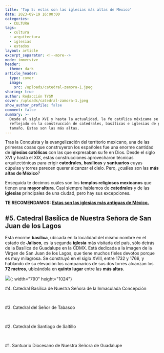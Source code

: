 ```yaml
---
title: 'Top 5: estas son las iglesias más altas de México'
date: 2023-09-19 16:00:00
categories:
  - CULTURA
tags:
  - cultura
  - arquitectura
  - iglesias
  - estados
layout: article
excerpt_separator: <!--more-->
mode: immersive
header:
  theme: dark
article_header:
  type: cover
  image:
    src: /uploads/catedral-zamora-1.jpeg
sharing: true
author: Redacción TYSM
cover: /uploads/catedral-zamora-1.jpeg
show_author_profile: false
comment: false
summary: >-
  Desde el siglo XVI y hasta la actualidad, la fe católica méxicana se ha
  reflejado en la construcción de catedrales, basílicas e iglesias de gran
  tamaño. Estas son las más altas.
---
```

Tras la Conquista y la evangelización del territorio mexicano, una de las primeras cosas que construyeron los españoles fue una enorme cantidad de **iglesias católicas** con las que expresaban su fe en Dios. Desde el siglo XVI y hasta el XIX, estas construcciones aprovecharon técnicas arquitectónicas para erigir **catedrales**, **basílicas** y **santuarios** cuyas cúpulas y torres parecen querer alcanzar el cielo. Pero, ¿cuáles son las **más altas de México**?

Enseguida te decimos cuáles son los **templos religiosos mexicanos** que tienen una **mayor altura**. Casi siempre hablamos de **catedrales** y de las **iglesias** principales de una ciudad, pero hay sus excepciones.

**TE RECOMENDAMOS:** [**Estas son las iglesias más antiguas de México.**](https://blog.tonoysumariachi.com/cultura/2024/02/08/estas-son-las-iglesias-m%C3%A1s-antiguas-de-m%C3%A9xico.html)

## \#5. Catedral Basílica de Nuestra Señora de San Juan de los Lagos

Esta enorme **basílica**, ubicada  en la localidad del mismo nombre en el estado de **Jalisco**, es la segunda **iglesia** más visitada del país, sólo detrás de la Basílica de Guadalupe en la CDMX. Está dedicada a la imagen de la Virgen de San Juan de los Lagos, que tiene muchos fieles devotos porque es muy milagrosa. Se construyó en el siglo XVIII, entre 1732 y 1769, y hablando de su elevación los campanarios de sus dos torres alcanzan los **72 metros**, ubicándola en **quinto lugar** entre las **más altas**.

![](https://upload.wikimedia.org/wikipedia/commons/thumb/4/49/Bas%C3%ADlica_de_San_Juan_de_los_Lagos.jpg/790px-Bas%C3%ADlica_de_San_Juan_de_los_Lagos.jpg){: width="790" height="1024"}

\#4. Catedral Basílica de Nuestra Señora de la Inmaculada Concepción

&nbsp;

\#3. Catedral del Señor de Tabasco

&nbsp;

\#2. Catedral de Santiago de Saltillo

&nbsp;

\#1. Santuario Diocesano de Nuestra Señora de Guadalupe

&nbsp;

&nbsp;